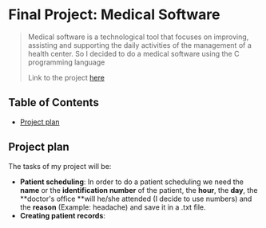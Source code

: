 # Final Project: Medical Software
>Medical software is a technological tool that focuses on improving, assisting and supporting the daily activities of the management of a health center. So I decided to do a medical software using the C programming language
>
>Link to the project [here](https://github.com/rulgamer03/C/tree/main/homework/finalproject)

## Table of Contents
* [Project plan](#Project-plan)
<!-- * [License](#license) -->

## Project plan
The tasks of my project will be:
* **Patient scheduling**: In order to do a patient scheduling we need the **name** or the **identification number** of the patient, the **hour**, the **day**, the **doctor's office **will he/she attended (I decide to use numbers) and the **reason** (Example:  headache) and save it in a .txt file.
* **Creating patient records**: 
